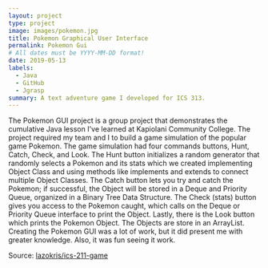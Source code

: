 ```yaml
---
layout: project
type: project
image: images/pokemon.jpg
title: Pokemon Graphical User Interface 
permalink: Pokemon Gui
# All dates must be YYYY-MM-DD format!
date: 2019-05-13
labels:
  - Java
  - GitHub
  - Jgrasp
summary: A text adventure game I developed for ICS 313.
---
```

The Pokemon GUI project is a group project that demonstrates the cumulative Java lesson I've learned at Kapiolani Community College. The project required my team and I to build a game simulation of the popular game Pokemon. The game simulation had four commands buttons, Hunt, Catch, Check, and Look. The Hunt button initializes a random generator that randomly selects a Pokemon and its stats which we created implementing Object Class and using methods like implements and extends to connect multiple Object Classes. The Catch button lets you try and catch the Pokemon; if successful, the Object will be stored in a Deque and Priority Queue, organized in a Binary Tree Data Structure. The Check (stats) button gives you access to the Pokemon caught, which calls on the Deque or Priority Queue interface to print the Object. Lastly, there is the Look button which prints the Pokemon Object. The Objects are store in an ArrayList. Creating the Pokemon GUI was a lot of work, but it did present me with greater knowledge. Also, it was fun seeing it work.

Source: <a href="https://github.com/Lazokris/a9-pokegui-s20-a9-group-1"><i class="large github icon "></i>lazokris/ics-211-game</a>
